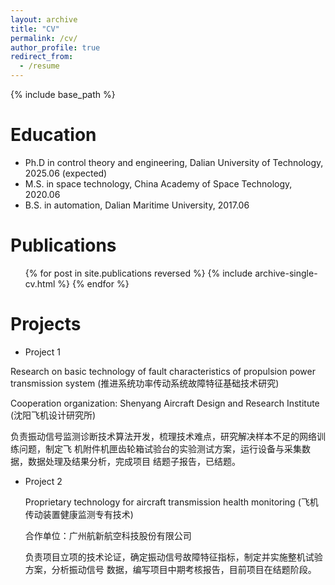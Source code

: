 ```yaml
---
layout: archive
title: "CV"
permalink: /cv/
author_profile: true
redirect_from:
  - /resume
---
```


{% include base_path %}

Education
======
* Ph.D in control theory and engineering, Dalian University of Technology, 2025.06 (expected)
* M.S. in space technology, China Academy of Space Technology, 2020.06
* B.S. in automation, Dalian Maritime University, 2017.06

Publications
======
  <ul>{% for post in site.publications reversed %}
    {% include archive-single-cv.html %}
  {% endfor %}</ul>

Projects
======
* Project 1

Research on basic technology of fault characteristics of propulsion power transmission system (推进系统功率传动系统故障特征基础技术研究)

Cooperation organization: Shenyang Aircraft Design and Research Institute (沈阳飞机设计研究所)

负责振动信号监测诊断技术算法开发，梳理技术难点，研究解决样本不足的网络训练问题，制定飞 机附件机匣齿轮箱试验台的实验测试方案，运行设备与采集数据，数据处理及结果分析，完成项目 结题子报告，已结题。

* Project 2

  Proprietary technology for aircraft transmission health monitoring (飞机传动装置健康监测专有技术)
  
  合作单位：广州航新航空科技股份有限公司

  负责项目立项的技术论证，确定振动信号故障特征指标，制定并实施整机试验方案，分析振动信号 数据，编写项目中期考核报告，目前项目在结题阶段。

